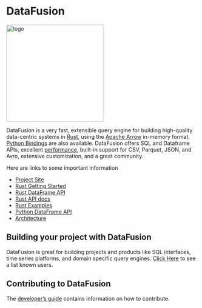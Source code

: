 <!---
  Licensed to the Apache Software Foundation (ASF) under one
  or more contributor license agreements.  See the NOTICE file
  distributed with this work for additional information
  regarding copyright ownership.  The ASF licenses this file
  to you under the Apache License, Version 2.0 (the
  "License"); you may not use this file except in compliance
  with the License.  You may obtain a copy of the License at

    http://www.apache.org/licenses/LICENSE-2.0

  Unless required by applicable law or agreed to in writing,
  software distributed under the License is distributed on an
  "AS IS" BASIS, WITHOUT WARRANTIES OR CONDITIONS OF ANY
  KIND, either express or implied.  See the License for the
  specific language governing permissions and limitations
  under the License.
-->

# DataFusion

<img src="https://arrow.apache.org/datafusion/_images/DataFusion-Logo-Background-White.png" width="256" alt="logo"/>

DataFusion is a very fast, extensible query engine for building high-quality data-centric systems in
[Rust](http://rustlang.org), using the [Apache Arrow](https://arrow.apache.org)
in-memory format. [Python Bindings](https://github.com/apache/arrow-datafusion-python) are also available. DataFusion offers SQL and Dataframe APIs, excellent [performance](https://benchmark.clickhouse.com/), built-in support for CSV, Parquet, JSON, and Avro, extensive customization, and a great community.


Here are links to some important information
* [Project Site](https://arrow.apache.org/datafusion)
* [Rust Getting Started](https://arrow.apache.org/datafusion/user-guide/example-usage.html)
* [Rust DataFrame API](https://arrow.apache.org/datafusion/user-guide/dataframe.html)
* [Rust API docs](https://docs.rs/datafusion/latest/datafusion)
* [Rust Examples](https://github.com/apache/arrow-datafusion/tree/master/datafusion-examples)
* [Python DataFrame API](https://arrow.apache.org/datafusion-python/)
* [Architecture](https://docs.rs/datafusion/latest/datafusion/index.html#architecture)


## Building your project with DataFusion

DataFusion is great for building projects and products like SQL interfaces, time series platforms, and domain specific query engines.  [Click Here](https://arrow.apache.org/datafusion/user-guide/introduction.html#known-users) to see a list known users.


## Contributing to DataFusion

The [developer’s guide] contains information on how to contribute.

[developer’s guide]: https://arrow.apache.org/datafusion/contributor-guide/index.html#developer-s-guide
